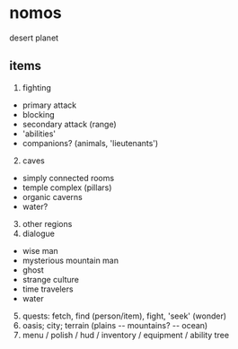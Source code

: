 # nomos

desert planet

## items

1. fighting
  - primary attack 
  - blocking
  - secondary attack (range)
  - 'abilities'
  - companions? (animals, 'lieutenants')
2. caves
  - simply connected rooms
  - temple complex (pillars)
  - organic caverns
  - water?
3. other regions
4. dialogue
  - wise man
  - mysterious mountain man
  - ghost
  - strange culture
  - time travelers
  - water
5. quests: fetch, find (person/item), fight, 'seek' (wonder)
6. oasis; city; terrain (plains -- mountains? -- ocean)
7. menu / polish / hud / inventory / equipment / ability tree

